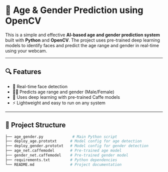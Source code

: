 # 🧠 Age & Gender Prediction using OpenCV

This is a simple and effective **AI-based age and gender prediction system** built with **Python** and **OpenCV**. The project uses pre-trained deep learning models to identify faces and predict the age range and gender in real-time using your webcam.

---

## 🔍 Features

- 🎯 Real-time face detection
- 👦👧 Predicts age range and gender (Male/Female)
- 🧠 Uses deep learning with pre-trained Caffe models
- ⚡ Lightweight and easy to run on any system

---

## 📁 Project Structure

```bash
├── age_gender.py             # Main Python script
├── deploy_age.prototxt      # Model config for age detection
├── deploy_gender.prototxt   # Model config for gender detection
├── age_net.caffemodel       # Pre-trained age model
├── gender_net.caffemodel    # Pre-trained gender model
├── requirements.txt         # Python dependencies
└── README.md                # Project documentation
